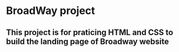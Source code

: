 # BroadWay project

## This project is for praticing HTML and CSS to build the landing page of Broadway website
